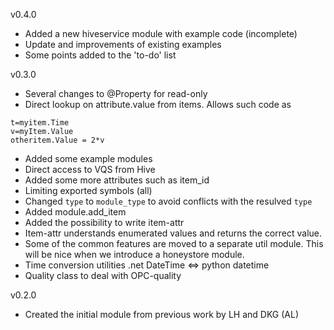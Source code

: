 v0.4.0
- Added a new hiveservice module with example code (incomplete)
- Update and improvements of existing examples
- Some points added to the 'to-do' list

v0.3.0
- Several changes to @Property for read-only
- Direct lookup on attribute.value from items. Allows such code as
```
t=myitem.Time
v=myItem.Value
otheritem.Value = 2*v
```
- Added some example modules
- Direct access to VQS from Hive
- Added some more attributes such as item_id
- Limiting exported symbols (all)
- Changed `type` to `module_type` to avoid conflicts with the resulved `type`
- Added module.add_item
- Added the possibility to write item-attr
- Item-attr understands enumerated values and returns the correct value.
- Some of the common features are moved to a separate util module. This will be nice when we introduce a honeystore module.
- Time conversion utilities .net DateTime <=> python datetime
- Quality class to deal with OPC-quality

v0.2.0
- Created the initial module from previous work by LH and DKG (AL)